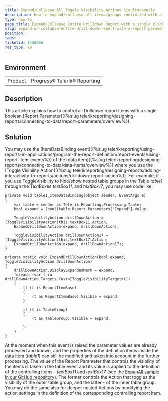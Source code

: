 ```yaml
---
title: Expand/Collapse All Toggle Visibility Actions Simultaneously
description: How to expand/collapse all items/groups controlled with a Toggle Visibility Action through a single Report Paramater
type: how-to
page_title: Expand/Collapse Entire Drilldown Report with a single click
slug: expand-or-collapse-entire-drill-down-report-with-a-report-parameter
position: 
tags: 
ticketid: 1450066
res_type: kb
---
```


## Environment
<table>
	<tbody>
		<tr>
			<td>Product</td>
			<td>Progress® Telerik® Reporting</td>
		</tr>
	</tbody>
</table>


## Description
This article explains how to control all Drilldown report items with a single boolean [Report Parameter]({%slug telerikreporting/designing-reports/connecting-to-data/report-parameters/overview%}).

## Solution
You may use the [ItemDataBinding event]({%slug telerikreporting/using-reports-in-applications/program-the-report-definition/report-events/using-report-item-events%}) of the [data item]({%slug telerikreporting/designing-reports/connecting-to-data/data-items/overview%}) where you use the 
[Toggle Visibility Action]({%slug telerikreporting/designing-reports/adding-interactivity-to-reports/actions/drilldown-report-action%}). For example, if you use ToggleVisibility to hide/show 
nested table groups in the Table _table1_ through the TextBoxes _textBox11_, and _textBox17_, you may use code like:

```CSharp
private void table1_ItemDataBinding(object sender, EventArgs e)
{
    var table = sender as Telerik.Reporting.Processing.Table;
    bool expand = (bool)table.Report.Parameters["Expand"].Value;

    ToggleVisibilityAction drillDownAction = (ToggleVisibilityAction)this.textBox11.Action;
    ExpandDrillDownAction(expand, drillDownAction);

    ToggleVisibilityAction drillDownAction17 = (ToggleVisibilityAction)this.textBox17.Action;
    ExpandDrillDownAction(expand, drillDownAction17);
}

private static void ExpandDrillDownAction(bool expand, ToggleVisibilityAction drillDownAction)
{
    drillDownAction.DisplayExpandedMark = expand;
    foreach (var t in drillDownAction.Targets.Cast<IToggleVisibilityTarget>())
    {
        if (t is ReportItemBase)
        {
            (t as ReportItemBase).Visible = expand;
        }

        if (t is TableGroup)
        {
            (t as TableGroup).Visible = expand;

        }
    }
}
```
At the moment when
this event is raised the parameter values are already processed and known, and the properties of the definition items inside 
the data item (_table1_) can still be modified and taken into account in the further processing.
The value of the Report Parameter that controls the visibility of the items is taken in the table event and its value 
is applied to the definition of the controlling items - _textBox11_ and _textBox17_ (see the [ExpanAll sample in our GitHub repository](https://github.com/telerik/reporting-samples/tree/master/ExpandAll)). 
The former controls the Action that toggles the visibility of the outer table group, and the latter - of the inner table group. 
You may do the same also for deeper nested Actions by modifying the action settings in the definition of the corresponding controlling 
report item.
